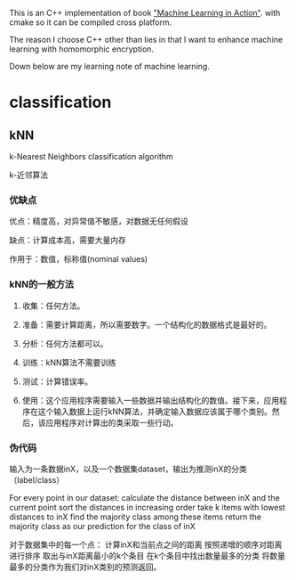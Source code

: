 This is an C++ implementation of book ["Machine Learning in Action"](https://www.manning.com/books/machine-learning-in-action?query=Machine%20Learning%20in%20Action). with cmake so it can be compiled cross platform.

The reason I choose C++ other than lies in that I want to enhance machine learning with homomorphic encryption.

Down below are my learning note of machine learning.

# classification

## kNN

k-Nearest Neighbors classification algorithm

k-近邻算法

### 优缺点

优点：精度高，对异常值不敏感，对数据无任何假设

缺点：计算成本高，需要大量内存

作用于：数值，标称值(nominal values)

### kNN的一般方法

1. 收集：任何方法。

2. 准备：需要计算距离，所以需要数字。一个结构化的数据格式是最好的。
3. 分析：任何方法都可以。
4. 训练：kNN算法不需要训练
5. 测试：计算错误率。
6. 使用：这个应用程序需要输入一些数据并输出结构化的数值。接下来，应用程序在这个输入数据上运行kNN算法，并确定输入数据应该属于哪个类别。然后，该应用程序对计算出的类采取一些行动。

### 伪代码

输入为一条数据inX，以及一个数据集dataset，输出为推测inX的分类（label/class）

For every point in our dataset:
	calculate the distance between inX and the current point
	sort the distances in increasing order
	take k items with lowest distances to inX
	find the majority class among these items
	return the majority class as our prediction for the class of inX

对于数据集中的每一个点：
	计算inX和当前点之间的距离
	按照递增的顺序对距离进行排序
	取出与inX距离最小的k个条目
	在k个条目中找出数量最多的分类
	将数量最多的分类作为我们对inX类别的预测返回。

